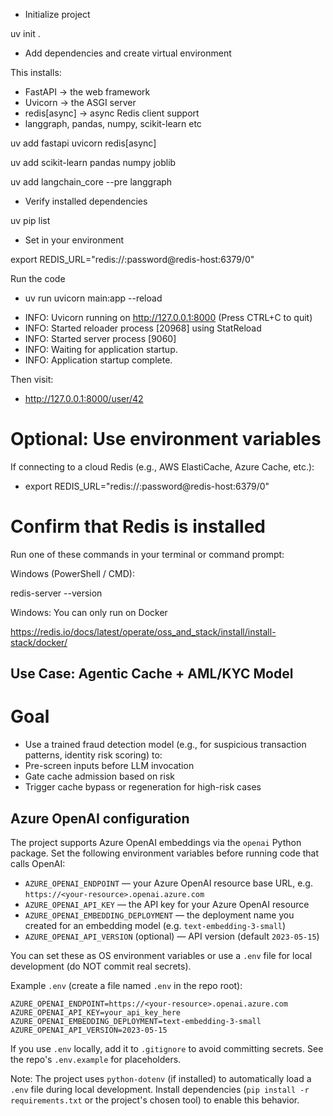 - Initialize project

uv init .

- Add dependencies and create virtual environment

This installs:

* FastAPI → the web framework
* Uvicorn → the ASGI server
* redis[async] → async Redis client support
* langgraph, pandas, numpy, scikit-learn etc

uv add fastapi uvicorn redis[async]

uv add scikit-learn pandas numpy joblib

uv add langchain_core --pre langgraph

- Verify installed dependencies

uv pip list

- Set in your environment

export REDIS_URL="redis://:password@redis-host:6379/0"

Run the code

- uv run uvicorn main:app --reload

* INFO:     Uvicorn running on http://127.0.0.1:8000 (Press CTRL+C to quit)
* INFO:     Started reloader process [20968] using StatReload
* INFO:     Started server process [9060]
* INFO:     Waiting for application startup.
* INFO:     Application startup complete.

Then visit:
- http://127.0.0.1:8000/user/42

# Optional: Use environment variables

If connecting to a cloud Redis (e.g., AWS ElastiCache, Azure Cache, etc.):

- export REDIS_URL="redis://:password@redis-host:6379/0"

# Confirm that Redis is installed

Run one of these commands in your terminal or command prompt:

Windows (PowerShell / CMD):

redis-server --version

Windows: You can only run on Docker

 https://redis.io/docs/latest/operate/oss_and_stack/install/install-stack/docker/

## Use Case: Agentic Cache + AML/KYC Model
# Goal
- Use a trained fraud detection model (e.g., for suspicious transaction patterns, identity risk scoring) to:
- Pre-screen inputs before LLM invocation
- Gate cache admission based on risk
- Trigger cache bypass or regeneration for high-risk cases

## Azure OpenAI configuration

The project supports Azure OpenAI embeddings via the `openai` Python package. Set the following environment variables before running code that calls OpenAI:

- `AZURE_OPENAI_ENDPOINT` — your Azure OpenAI resource base URL, e.g. `https://<your-resource>.openai.azure.com`
- `AZURE_OPENAI_API_KEY` — the API key for your Azure OpenAI resource
- `AZURE_OPENAI_EMBEDDING_DEPLOYMENT` — the deployment name you created for an embedding model (e.g. `text-embedding-3-small`)
- `AZURE_OPENAI_API_VERSION` (optional) — API version (default `2023-05-15`)

You can set these as OS environment variables or use a `.env` file for local development (do NOT commit real secrets).

Example `.env` (create a file named `.env` in the repo root):

```
AZURE_OPENAI_ENDPOINT=https://<your-resource>.openai.azure.com
AZURE_OPENAI_API_KEY=your_api_key_here
AZURE_OPENAI_EMBEDDING_DEPLOYMENT=text-embedding-3-small
AZURE_OPENAI_API_VERSION=2023-05-15
```

If you use `.env` locally, add it to `.gitignore` to avoid committing secrets. See the repo's `.env.example` for placeholders.

Note: The project uses `python-dotenv` (if installed) to automatically load a `.env` file during local development. Install dependencies (`pip install -r requirements.txt` or the project's chosen tool) to enable this behavior.



